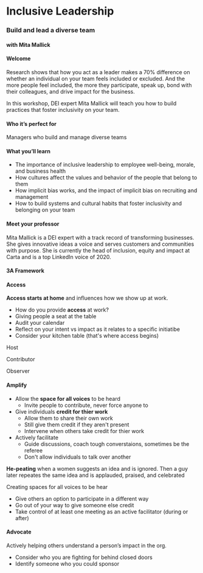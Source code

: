 # Inclusive Leadership

### Build and lead a diverse team

#### with Mita Mallick
#### Welcome

Research shows that how you act as a leader makes a 70% difference on whether an individual on your team feels included or excluded. And the more people feel included, the more they participate, speak up, bond with their colleagues, and drive impact for the business.

In this workshop, DEI expert Mita Mallick will teach you how to build practices that foster inclusivity on your team. 

#### Who it’s perfect for
Managers who build and manage diverse teams

#### What you’ll learn
- The importance of inclusive leadership to employee well-being, morale, and business health
- How cultures affect the values and behavior of the people that belong to them
- How implicit bias works, and the impact of implicit bias on recruiting and management 
- How to build systems and cultural habits that foster inclusivity and belonging on your team 

#### Meet your professor
Mita Mallick is a DEI expert with a track record of transforming businesses. She gives innovative ideas a voice and serves customers and communities with purpose. She is currently the head of inclusion, equity and impact at Carta and is a top LinkedIn voice of 2020.

#### 3A Framework

#### Access
**Access starts at home** and influences how we show up at work.
-  How do you provide **access** at work?
-  Giving people a seat at the table
  -  Audit your calendar
  -  Reflect on your intent vs impact as it relates to a specific initiatibe
  -  Consider your kitchen table (that's where access begins)

Host 

Contributor

Observer

#### Amplify
- Allow the **space for all voices** to be heard
  - Invite people to contribute, never force anyone to
- Give individuals **credit for thier work**
  - Allow them to share their own work
  - Still give them credit if they aren't present
  - Intervene when others take credit for thier work
- Actively facilitate
  - Guide discussions, coach tough converstaions, sometimes be the referee
  - Don't allow individuals to talk over another

**He-peating** when a women suggests an idea and is ignored. Then a guy later repeates the same idea and is applauded, praised, and celebrated

Creating spaces for all voices to be hear
- Give others an option to participate in a different way
- Go out of your way to give someone else credit
- Take control of at least one meeting as an active facilitator (during or after)


#### Advocate

Actively helping others understand a person’s impact in the org.
- Consider who you are fighting for behind closed doors
- Identify someone who you could sponsor
